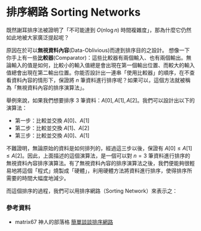 # 排序網路 Sorting Networks

既然謝耳排序法被證明了「不可能達到 $O(n\log n)$ 時間複雜度」，那為什麼它仍然如此地被大家廣泛提起呢？

原因在於可以**無視資料內容**(Data-Oblivious)而達到排序目的之設計。
想像一下你手上有一些**比較器**(Comparator)：這些比較器有兩個輸入、也有兩個輸出。無論輸入的值是如何，比較小的輸入值總是會出現在第一個輸出位置、而較大的輸入值總會出現在第二輸出位置。你能否設計出一連串「使用比較器」的順序，在不查看資料內容的情形下，保證將 $n$ 筆資料進行排序呢？如果可以，這個方法就被稱為「無視資料內容的排序演算法」。

舉例來說，如果我們想要排序 3 筆資料：$A[0], A[1], A[2]$。我們可以設計出以下的演算法：
* 第一步：比較並交換 $A[0]$、$A[1]$
* 第二步：比較並交換 $A[1]$、$A[2]$
* 第三步：比較並交換 $A[0]$、$A[1]$

不難證明，無論原始的資料是如何排列的，經過這三步以後，保證有 $A[0] \le A[1]\le A[2]$。因此，上面描述的這個演算法，是一個可以對 $n=3$ 筆資料進行排序的無視資料內容排序演算法。有了無視資料內容的排序演算法之後，我們便能夠很輕易地將這個「程式」燒製成「硬體」，利用硬體方法將資料進行排序，使得排序所需要的時間大幅度地減少。

而這個排序的過程，我們可以用排序網路（Sorting Network）來表示之：




### 參考資料

* matrix67 神人的部落格 [簡單談談排序網路](http://www.matrix67.com/blog/archives/185)
